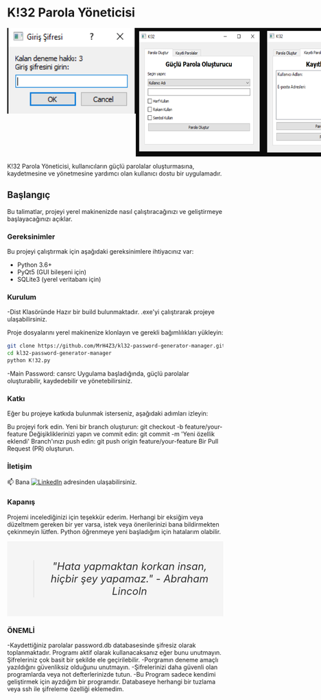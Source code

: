 # K!32 Parola Yöneticisi

<div style="display: flex; justify-content: space-between;">
  <img src="mainpassword.PNG" width="300" height="200" alt="Açılış Ekranı">
  <img src="ArayüzParolaOluşturucu.PNG" width="300" height="300" alt="Parola Oluşturma Ekranı">
  <img src="ArayüzKayıtlıParolalar.PNG" width="300" height="300" alt="Kayıtlı Parolalar Ekranı">
</div>

K!32 Parola Yöneticisi, kullanıcıların güçlü parolalar oluşturmasına, kaydetmesine ve yönetmesine yardımcı olan kullanıcı dostu bir uygulamadır.

## Başlangıç

Bu talimatlar, projeyi yerel makinenizde nasıl çalıştıracağınızı ve geliştirmeye başlayacağınızı açıklar.

### Gereksinimler

Bu projeyi çalıştırmak için aşağıdaki gereksinimlere ihtiyacınız var:

- Python 3.6+
- PyQt5 (GUI bileşeni için)
- SQLite3 (yerel veritabanı için)

### Kurulum

-Dist Klasöründe Hazır bir build bulunmaktadır. .exe'yi çalıştırarak projeye ulaşabilirsiniz.

Proje dosyalarını yerel makinenize klonlayın ve gerekli bağımlılıkları yükleyin:

```bash
git clone https://github.com/MrH4Z3/kl32-password-generator-manager.git
cd kl32-password-generator-manager
python K!32.py
```
-Main Password: cansrc
Uygulama başladığında, güçlü parolalar oluşturabilir, kaydedebilir ve yönetebilirsiniz.

### Katkı
Eğer bu projeye katkıda bulunmak isterseniz, aşağıdaki adımları izleyin:

Bu projeyi fork edin.
Yeni bir branch oluşturun: git checkout -b feature/your-feature
Değişikliklerinizi yapın ve commit edin: git commit -m 'Yeni özellik eklendi'
Branch'ınızı push edin: git push origin feature/your-feature
Bir Pull Request (PR) oluşturun.


### İletişim
📫 Bana [![LinkedIn](https://img.shields.io/badge/LinkedIn-%230077B5.svg?logo=linkedin&logoColor=white)](https://linkedin.com/in/barış-can-sarıca-4836b3242) adresinden ulaşabilirsiniz.
### Kapanış
Projemi incelediğinizi için teşekkür ederim. Herhangi bir eksiğim veya düzeltmem gereken bir yer varsa, istek veya önerilerinizi bana bildirmekten çekinmeyin lütfen. Python öğrenmeye yeni başladığım için hatalarım olabilir.

<div style="background-color: #f5f5f5; text-align: center; padding: 20px;">
  <blockquote style="font-size: 24px; color: #333; font-style: italic;">
    "Hata yapmaktan korkan insan, hiçbir şey yapamaz." - Abraham Lincoln
  </blockquote>
</div>

### ÖNEMLİ
-Kaydettiğiniz parolalar password.db databasesinde şifresiz olarak toplanmaktadır. Programı aktif olarak kullanacaksanız eğer bunu unutmayın. Şifreleriniz çok basit bir şekilde ele geçirilebilir.
-Porgramın deneme amaçlı yazıldığını güvenliksiz olduğunu unutmayın.
-Şifrelerinizi daha güvenli olan programlarda veya not defterlerinizde tutun.
-Bu Program sadece kendimi geliştirmek için ayzdığım bir programdır. Databaseye herhangi bir tuzlama veya ssh ile şifreleme özelliği eklemedim.
